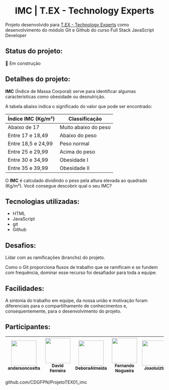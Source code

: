 # <h1 align="center">IMC | T.EX - Technology Experts</h1>

Projeto desenvolvido para [T.EX - Technology Experts](https://www.texperts.com.br) como desenvolvimento do módulo Git e Github do curso Full Stack JavaScript Developer

## Status do projeto:
:wrench: Em construção

## Detalhes do projeto:
**IMC** (Índice de Massa Corporal) serve para identificar algumas caracteristicas como obesidade ou desnutrição. 

A tabela abaixo indica o significado do valor que pode ser encontrado:

Índice IMC (Kg/m²)|Classificação
-|-
Abaixo de 17|Muito abaixo do peso
Entre 17 e 18,49|Abaixo do peso
Entre 18,5 e 24,99|Peso normal
Entre 25 e 29,99|Acima do peso
Entre 30 e 34,99|Obesidade I
Entre 35 e 39,99|Obesidade II

O **IMC** é calculado dividindo o peso pela altura elevada ao quadrado (Kg/m²). Você consegue descobrir qual o seu IMC?

## Tecnologias utilizadas:
- HTML
- JavaScript
- git
- Github

## Desafios:
Lidar com as ramificações (branchs) do projeto.

Como o Git proporciona fluxos de trabalho que se ramificam e se fundem com frequência, dominar esse recurso foi desafiador para toda a equipe.

## Facilidades:
A sintonia do trabalho em equipe, da nossa união e motivação foram diferenciais para o compartilhamento de conhecimentos e, consequentemente, para o desenvolvimento do projeto.

## Participantes:
[<img src="https://avatars.githubusercontent.com/u/112771711?v=4" width=80><br><sub>andersoncostta</sub>](https://github.com/andersoncostta) | [<img src="https://avatars.githubusercontent.com/u/95596031?v=4" width=80><br><sub>David Ferreira</sub>](https://github.com/Davidferreirajesus) | [<img src="https://avatars.githubusercontent.com/u/65206552?v=4" width=80><br><sub>DeboraAlmeida</sub>](https://github.com/DeboraAlmeida/ProjetoTEX01_imc/network/members) | [<img src="https://avatars.githubusercontent.com/u/74393670?v=4" width=80><br><sub>Fernando Nogueira</sub>](https://github.com/CDGFPN) | [<img src="https://avatars.githubusercontent.com/u/112670909?v=4" width=80><br><sub>Joaoluizts</sub>](https://github.com/Joaoluizts) | [<img src="https://avatars.githubusercontent.com/u/99570969?v=4" width=80><br><sub>Kelvya Thais</sub>](https://github.com/kelvya) | [<img src="https://avatars.githubusercontent.com/u/106833667?v=4" width=80><br><sub>ShirleySSouza</sub>](https://github.com/ShirleySSouza) | [<img src="https://avatars.githubusercontent.com/u/104994331?v=4" width=80><br><sub>Sylvia Xavier</sub>](https://github.com/sylviaxavier)
:---------: | :---------: | :---------:| :---------:| :---------:| :---------:| :---------:| :---------:


github.com/CDGFPN/ProjetoTEX01_imc